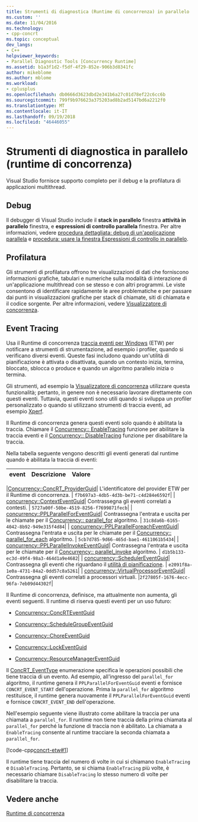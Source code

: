 ```yaml
---
title: Strumenti di diagnostica (Runtime di concorrenza) in parallelo | Microsoft Docs
ms.custom: ''
ms.date: 11/04/2016
ms.technology:
- cpp-concrt
ms.topic: conceptual
dev_langs:
- C++
helpviewer_keywords:
- Parallel Diagnostic Tools [Concurrency Runtime]
ms.assetid: b1a3f1d2-f5df-4f29-852e-906b3d8341fc
author: mikeblome
ms.author: mblome
ms.workload:
- cplusplus
ms.openlocfilehash: db0666d3623dbd2e341b6a27c01d78ef22c6cc6b
ms.sourcegitcommit: 799f9b976623a375203ad8b2ad5147bd6a2212f0
ms.translationtype: MT
ms.contentlocale: it-IT
ms.lasthandoff: 09/19/2018
ms.locfileid: "46446055"
---
```

# <a name="parallel-diagnostic-tools-concurrency-runtime"></a>Strumenti di diagnostica in parallelo (runtime di concorrenza)

Visual Studio fornisce supporto completo per il debug e la profilatura di applicazioni multithread.

## <a name="debugging"></a>Debug

Il debugger di Visual Studio include il **stack in parallelo** finestra **attività in parallelo** finestra, e **espressioni di controllo parallela** finestra. Per altre informazioni, vedere [procedura dettagliata: debug di un'applicazione parallela](/visualstudio/debugger/walkthrough-debugging-a-parallel-application) e [procedura: usare la finestra Espressioni di controllo in parallelo](/visualstudio/debugger/how-to-use-the-parallel-watch-window).

## <a name="profiling"></a>Profilatura

Gli strumenti di profilatura offrono tre visualizzazioni di dati che forniscono informazioni grafiche, tabulari e numeriche sulla modalità di interazione di un'applicazione multithread con se stesso e con altri programmi. Le viste consentono di identificare rapidamente le aree problematiche e per passare dai punti in visualizzazioni grafiche per stack di chiamate, siti di chiamata e il codice sorgente. Per altre informazioni, vedere [Visualizzatore di concorrenza](/visualstudio/profiling/concurrency-visualizer).

## <a name="event-tracing"></a>Event Tracing

Usa il Runtime di concorrenza [traccia eventi per Windows](/windows/desktop/ETW/event-tracing-portal) (ETW) per notificare a strumenti di strumentazione, ad esempio i profiler, quando si verificano diversi eventi. Queste fasi includono quando un'utilità di pianificazione è attivata o disattivata, quando un contesto inizia, termina, bloccato, sblocca o produce e quando un algoritmo parallelo inizia o termina.

Gli strumenti, ad esempio la [Visualizzatore di concorrenza](/visualstudio/profiling/concurrency-visualizer) utilizzare questa funzionalità; pertanto, in genere non è necessario lavorare direttamente con questi eventi. Tuttavia, questi eventi sono utili quando si sviluppa un profiler personalizzato o quando si utilizzano strumenti di traccia eventi, ad esempio [Xperf](http://go.microsoft.com/fwlink/p/?linkid=160628).

Il Runtime di concorrenza genera questi eventi solo quando è abilitata la traccia. Chiamare il [Concurrency:: EnableTracing](reference/concurrency-namespace-functions.md#enabletracing) funzione per abilitare la traccia eventi e il [Concurrency:: DisableTracing](reference/concurrency-namespace-functions.md#disabletracing) funzione per disabilitare la traccia.

Nella tabella seguente vengono descritti gli eventi generati dal runtime quando è abilitata la traccia di eventi:

|event|Descrizione|Valore|
|-----------|-----------------|-----------|

|[Concurrency::ConcRT_ProviderGuid](reference/concurrency-namespace-constants1.md#concrt_providerguid)| L'identificatore del provider ETW per il Runtime di concorrenza. | `f7b697a3-4db5-4d3b-be71-c4d284e6592f`| | [concurrency::ContextEventGuid](reference/concurrency-namespace-constants1.md#contexteventguid)| Contrassegna gli eventi correlati a contesti. | `5727a00f-50be-4519-8256-f7699871fecb`| | [concurrency::PPLParallelForEventGuid](reference/concurrency-namespace-constants1.md#pplparallelforeventguid)| Contrassegna l'entrata e uscita per le chiamate per il [Concurrency:: parallel_for](reference/concurrency-namespace-functions.md#parallel_for) algoritmo. | `31c8da6b-6165-4042-8b92-949e315f4d84`| | [concurrency::PPLParallelForeachEventGuid](reference/concurrency-namespace-constants1.md#pplparallelforeacheventguid)| Contrassegna l'entrata e uscita per le chiamate per il [Concurrency:: parallel_for_each](reference/concurrency-namespace-functions.md#parallel_for_each) algoritmo. | `5cb7d785-9d66-465d-bae1-4611061b5434`| | [concurrency::PPLParallelInvokeEventGuid](reference/concurrency-namespace-constants1.md#pplparallelinvokeeventguid)| Contrassegna l'entrata e uscita per le chiamate per il [Concurrency:: parallel_invoke](reference/concurrency-namespace-functions.md#parallel_invoke) algoritmo. | `d1b5b133-ec3d-49f4-98a3-464d1a9e4682`| | [concurrency::SchedulerEventGuid](reference/concurrency-namespace-constants1.md#schedulereventguid)| Contrassegna gli eventi che riguardano il [utilità di pianificazione](../../parallel/concrt/task-scheduler-concurrency-runtime.md). | `e2091f8a-1e0a-4731-84a2-0dd57c8a5261`| | [concurrency::VirtualProcessorEventGuid](reference/concurrency-namespace-constants1.md#virtualprocessoreventguid)| Contrassegna gli eventi correlati a processori virtuali. |`2f27805f-1676-4ecc-96fa-7eb09d44302f`|

Il Runtime di concorrenza, definisce, ma attualmente non aumenta, gli eventi seguenti. Il runtime di riserva questi eventi per un uso futuro:

- [Concurrency::ConcRTEventGuid](reference/concurrency-namespace-constants1.md#concrteventguid)

- [Concurrency::ScheduleGroupEventGuid](reference/concurrency-namespace-constants1.md#schedulereventguid)

- [Concurrency::ChoreEventGuid](reference/concurrency-namespace-constants1.md#choreeventguid)

- [Concurrency::LockEventGuid](reference/concurrency-namespace-constants1.md#lockeventguid)

- [Concurrency::ResourceManagerEventGuid](reference/concurrency-namespace-constants1.md#resourcemanagereventguid)

Il [ConcRT_EventType](reference/concurrency-namespace-enums.md#concrt_eventtype) enumerazione specifica le operazioni possibili che tiene traccia di un evento. Ad esempio, all'ingresso del `parallel_for` algoritmo, il runtime genera il `PPLParallelForEventGuid` eventi e fornisce `CONCRT_EVENT_START` dell'operazione. Prima la `parallel_for` algoritmo restituisce, il runtime genera nuovamente il `PPLParallelForEventGuid` eventi e fornisce `CONCRT_EVENT_END` dell'operazione.

Nell'esempio seguente viene illustrato come abilitare la traccia per una chiamata a `parallel_for`. Il runtime non tiene traccia della prima chiamata al `parallel_for` perché la funzione di traccia non è abilitato. La chiamata a `EnableTracing` consente al runtime tracciare la seconda chiamata a `parallel_for`.

[!code-cpp[concrt-etw#1](../../parallel/concrt/codesnippet/cpp/parallel-diagnostic-tools-concurrency-runtime_1.cpp)]

Il runtime tiene traccia del numero di volte in cui si chiamano `EnableTracing` e `DisableTracing`. Pertanto, se si chiama `EnableTracing` più volte, è necessario chiamare `DisableTracing` lo stesso numero di volte per disabilitare la traccia.

## <a name="see-also"></a>Vedere anche

[Runtime di concorrenza](../../parallel/concrt/concurrency-runtime.md)

